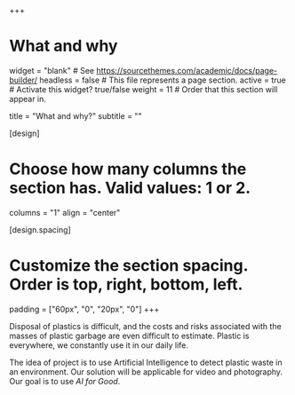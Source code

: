 +++
# What and why
widget = "blank"  # See https://sourcethemes.com/academic/docs/page-builder/
headless = false  # This file represents a page section.
active = true  # Activate this widget? true/false
weight = 11  # Order that this section will appear in.

title = "What and why?"
subtitle = ""

[design]
  # Choose how many columns the section has. Valid values: 1 or 2.
  columns = "1"
  align = "center"
  
[design.spacing]
  # Customize the section spacing. Order is top, right, bottom, left.
  padding = ["60px", "0", "20px", "0"]
+++


Disposal of plastics is difficult, and the costs and risks associated with the masses of plastic garbage are even difficult to estimate. 
Plastic is everywhere, we constantly use it in our daily life.

The idea of project is to use Artificial Intelligence to detect plastic waste in an environment. 
Our solution  will be applicable for video and photography.
Our goal is to use *AI for Good*.
      


